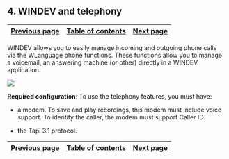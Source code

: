 
## 4. WINDEV and telephony
			

| [Previous page](../Concepts_WD/1410087085.md) | [Table of contents](../Concepts_WD/1410087098.md) | [Next page](../Concepts_WD/1410087087.md) |
| --- | --- | --- |



<a name="NOTE1"></a>
<a name="NOTE1_1"></a>
WINDEV allows you to easily manage incoming and outgoing phone calls via the WLanguage phone functions. These functions allow you to manage a voicemail, an answering machine (or other) directly in a WINDEV application. 

![](https://doc.pcsoft.fr/en-US/images/image.awp?langid=3&name=P6-WinDev%20et%20la%20t%E9l%E9phonie.gif)


**Required configuration**:
To use the telephony features, you must have:

- a modem.
	To save and play recordings, this modem must include voice support.
	To identify the caller, the modem must support Caller ID.

- the Tapi 3.1 protocol.




| [Previous page](../Concepts_WD/1410087085.md) | [Table of contents](../Concepts_WD/1410087098.md) | [Next page](../Concepts_WD/1410087087.md) |
| --- | --- | --- |




